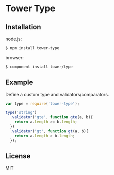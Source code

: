 # Tower Type

## Installation

node.js:

```bash
$ npm install tower-type
```

browser:

```bash
$ component install tower/type
```

## Example

Define a custom type and validators/comparators.

```js
var type = require('tower-type');

type('string')
  .validator('gte', function gte(a, b){
    return a.length >= b.length;
  })
  .validator('gt', function gt(a, b){
    return a.length > b.length;
  });
```

## License

MIT